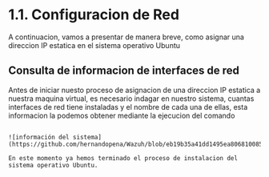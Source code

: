 # 1.1. Configuracion de Red
A continuacion, vamos a presentar de manera breve, como asignar una direccion IP estatica en el sistema operativo Ubuntu

## Consulta de informacion de interfaces de red

Antes de iniciar nuesto proceso de asignacion de una direccion IP estatica a nuestra maquina virtual, es necesario indagar en nuestro sistema, cuantas interfaces de red tiene instaladas y el nombre de cada una de ellas, esta informacion la podemos obtener mediante la ejecucion del comando 

```sudo ip addr

![información del sistema](https://github.com/hernandopena/Wazuh/blob/eb19b35a41dd1495ea806810085e108da6b445e0/1.%20Instalaci%C3%B3n%20Ubuntu%2022.10/imagenes/informacion_sistema.jpg)

En este momento ya hemos terminado el proceso de instalacion del sistema operativo Ubuntu.
